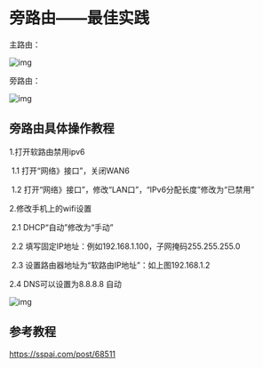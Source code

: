 # 旁路由——最佳实践

主路由：

![img](https://cdn.sspai.com/2021/08/28/ba386ac7121a9863987763f303250e4c.png?imageView2/2/w/1120/q/90/interlace/1/ignore-error/1)

旁路由：

![img](https://cdn.sspai.com/2021/08/28/34271393ce691de113e6f3138ff369e1.png?imageView2/2/w/1120/q/90/interlace/1/ignore-error/1)

## 旁路由具体操作教程

1.打开软路由禁用ipv6

​	1.1 打开“网络》接口”，关闭WAN6

​	1.2 打开“网络》接口”，修改“LAN口”，“IPv6分配长度”修改为“已禁用”

2.修改手机上的wifi设置

​	2.1 DHCP“自动”修改为“手动”

​	2.2 填写固定IP地址：例如192.168.1.100，子网掩码255.255.255.0

​	2.3 设置路由器地址为“软路由IP地址”：如上图192.168.1.2

   2.4 DNS可以设置为8.8.8.8 自动

![img](https://cdn.sspai.com/2021/08/28/article/254c2b0ee0718a890ee2f856a04a596c?imageView2/2/w/1120/q/90/interlace/1/ignore-error/1)



## 参考教程

https://sspai.com/post/68511